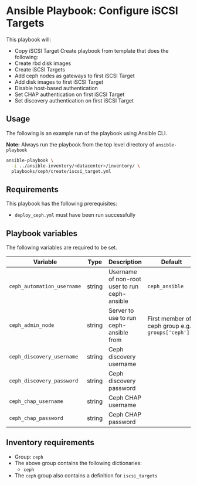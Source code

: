 # Ansible Playbook: Configure iSCSI Targets

This playbook will:

- Copy iSCSI Target Create playbook from template that does the following:
- Create rbd disk images
- Create iSCSI Targets
- Add ceph nodes as gateways to first iSCSI Target
- Add disk images to first iSCSI Target
- Disable host-based authentication
- Set CHAP authentication on first iSCSI Target
- Set discovery authentication on first iSCSI Target

## Usage

The following is an example run of the playbook using Ansible CLI.

**Note:** Always run the playbook from the top level directory of `ansible-playbook`

```sh
ansible-playbook \
  -i ../ansible-inventory/<datacenter>/inventory/ \
  playbooks/ceph/create/iscsi_target.yml
```

## Requirements

This playbook has the following prerequisites:

- `deploy_ceph.yml` must have been run successfully

## Playbook variables

The following variables are required to be set.

| Variable | Type | Description | Default |
| -------- | ---- | ----------- | ------- |
| `ceph_automation_username` | string | Username of non-root user to run ceph-ansible | `ceph_ansible` |
| `ceph_admin_node` | string | Server to use to run ceph-ansible from | First member of ceph group e.g. `groups['ceph'].0` |
  `ceph_discovery_username` | string | Ceph discovery username | |
| `ceph_discovery_password` | string | Ceph discovery password | |
| `ceph_chap_username` | string | Ceph CHAP username | |
| `ceph_chap_password` | string | Ceph CHAP password | |

## Inventory requirements

- Group: `ceph`
- The above group contains the following dictionaries:
  - `ceph`
- The `ceph` group also contains a definition for `iscsi_targets`
